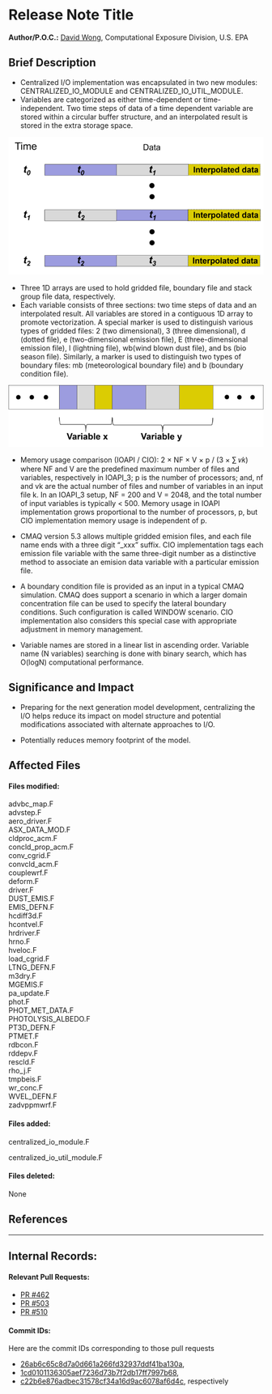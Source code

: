 # Release Note Title

 

**Author/P.O.C.:** [David Wong](wong.david-c@epa.gov), Computational Exposure Division, U.S. EPA

 

## Brief Description

* Centralized I/O implementation was encapsulated in two new modules: CENTRALIZED_IO_MODULE and CENTRALIZED_IO_UTIL_MODULE.
* Variables are categorized as either time-dependent or time-independent. Two time steps of data of a time dependent 
variable are stored within a circular buffer structure, and an interpolated result is stored in the extra storage space.

![CIO circular buffer](cio_p1.png)

* Three 1D arrays are used to hold gridded file, boundary file and stack group file data, respectively.
* Each variable consists of three sections: two time steps of data and an interpolated result. All variables are stored 
in a contiguous 1D array to promote vectorization. A special marker is used to distinguish various types of gridded 
files: 2 (two dimensional), 3 (three dimensional), d (dotted file), e (two-dimensional emission file), E (three-dimensional 
emission file), l (lightning file), wb(wind blown dust file), and bs (bio season file). Similarly, a marker is used to 
distinguish two types of boundary files: mb (meteorological boundary file) and b (boundary condition file).

![CIO data structure](cio_p2.png)

* Memory usage comparison (IOAPI / CIO): 2 × NF × V × p / (3 × ∑ 𝑣𝑘) where NF and V are the predefined maximum number 
of files and variables, respectively in IOAPI_3; p is the number of processors; and, nf and vk are the actual number of files 
and number of variables in an input file k. In an IOAPI_3 setup, NF = 200 and V = 2048, and the total number of input variables 
is typically < 500. Memory usage in IOAPI implementation grows proportional to the number of processors, p, but CIO 
implementation memory usage is independent of p. 

* CMAQ version 5.3 allows multiple gridded emision files, and each file name ends with a three digit “_xxx” suffix. 
CIO implementation tags each emission file variable with the same three-digit number as a distinctive method to associate 
an emision data variable with a particular emission file.

* A boundary condition file is provided as an input in a typical CMAQ simulation. CMAQ does support a scenario in which a 
larger domain concentration file can be used to specify the lateral boundary conditions. Such configuration is called WINDOW 
scenario. CIO implementation also considers this special case with appropriate adjustment in memory management.

* Variable names are stored in a linear list in ascending order. Variable name (N variables) searching is done with binary search, 
which has O(logN) computational performance.

## Significance and Impact

* Preparing for the next generation model development, centralizing the I/O helps reduce its impact on model structure and 
potential modifications associated with alternate approaches to I/O.

* Potentially reduces memory footprint of the model.

## Affected Files

#### Files modified:

advbc_map.F                   
advstep.F                     
aero_driver.F                 
ASX_DATA_MOD.F                
cldproc_acm.F                 
concld_prop_acm.F             
conv_cgrid.F                  
convcld_acm.F                 
couplewrf.F                   
deform.F                      
driver.F                      
DUST_EMIS.F                   
EMIS_DEFN.F                   
hcdiff3d.F                    
hcontvel.F                    
hrdriver.F                    
hrno.F                        
hveloc.F                      
load_cgrid.F                  
LTNG_DEFN.F                   
m3dry.F                       
MGEMIS.F                      
pa_update.F                   
phot.F                        
PHOT_MET_DATA.F               
PHOTOLYSIS_ALBEDO.F           
PT3D_DEFN.F                   
PTMET.F                       
rdbcon.F                      
rddepv.F                      
rescld.F                      
rho_j.F                       
tmpbeis.F                     
wr_conc.F                     
WVEL_DEFN.F                   
zadvppmwrf.F 

#### Files added:


centralized_io_module.F

centralized_io_util_module.F

#### Files deleted:

None
 

## References

     

-----

## Internal Records:

#### Relevant Pull Requests:

* [PR #462](https://github.com/USEPA/CMAQ_Dev/pull/462)
* [PR #503](https://github.com/USEPA/CMAQ_Dev/pull/503) 
* [PR #510](https://github.com/USEPA/CMAQ_Dev/pull/510)  

#### Commit IDs:

Here are the commit IDs corresponding to those pull requests
* [26ab6c65c8d7a0d661a266fd32937ddf41ba130a](https://github.com/USEPA/CMAQ_Dev/commit/26ab6c65c8d7a0d661a266fd32937ddf41ba130a),
* [1cd0101136305aef7236d73b7f2db17ff7997b68](https://github.com/USEPA/CMAQ_Dev/commit/1cd0101136305aef7236d73b7f2db17ff7997b68),
* [c22b6e876adbec31578cf34a16d9ac6078af6d4c](https://github.com/USEPA/CMAQ_Dev/commit/c22b6e876adbec31578cf34a16d9ac6078af6d4c), 
respectively

